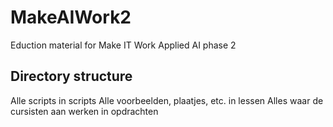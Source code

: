 # MakeAIWork2
Eduction material for Make IT Work Applied AI phase 2

## Directory structure
Alle scripts in scripts
Alle voorbeelden, plaatjes, etc. in lessen
Alles waar de cursisten aan werken in opdrachten
